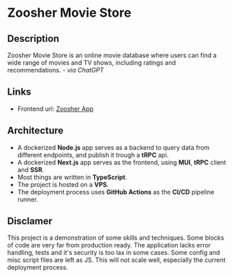 # Zoosher Movie Store
## Description
Zoosher Movie Store is an online movie database where users can find a wide range of movies and TV shows, including ratings and recommendations. - _via ChatGPT_

## Links
- Frontend url: [Zoosher App](https://zoosher.thinkhub.hu/)

## Architecture 
- A dockerized **Node.js** app serves as a backend to query data from different endpoints, and publish it trough a **tRPC** api.
- A dockerized **Next.js** app serves as the frontend, using **MUI**, **tRPC** client and **SSR**.
- Most things are written in **TypeScript**.
- The project is hosted on a **VPS**.
- The deployment process uses **GitHub Actions** as the **CI/CD** pipeline runner.

## Disclamer 
This project is a demonstration of some skills and techniques. 
Some blocks of code are very far from production ready.
The application lacks error handling, tests and it's security is too lax in some cases.
Some config and misc script files are left as JS.
This will not scale well, especially the current deployment process.
